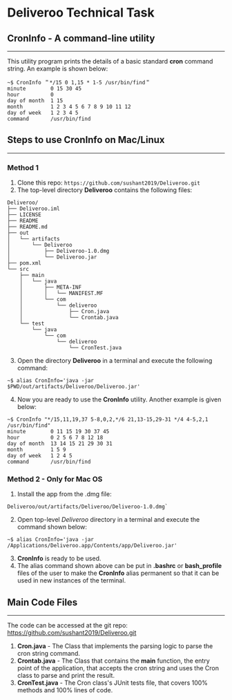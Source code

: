 # Deliveroo Technical Task
## CronInfo - A command-line utility

---
This utility program prints the details of a basic standard **cron** command string. An example is shown below:

```
~$ CronInfo ＂*/15 0 1,15 * 1-5 /usr/bin/find＂
minute        0 15 30 45
hour          0
day of month  1 15
month         1 2 3 4 5 6 7 8 9 10 11 12
day of week   1 2 3 4 5
command       /usr/bin/find
```

## Steps to use CronInfo on Mac/Linux

---
### Method 1

1. Clone this repo:
`https://github.com/sushant2019/Deliveroo.git`
2. The top-level directory **Deliveroo** contains the following files:
```
Deliveroo/
├── Deliveroo.iml
├── LICENSE
├── README
├── README.md
├── out
│   └── artifacts
│       └── Deliveroo
│           ├── Deliveroo-1.0.dmg
│           └── Deliveroo.jar
├── pom.xml
└── src
    ├── main
    │   └── java
    │       ├── META-INF
    │       │   └── MANIFEST.MF
    │       └── com
    │           └── deliveroo
    │               ├── Cron.java
    │               └── Crontab.java
    └── test
        └── java
            └── com
                └── deliveroo
                    └── CronTest.java
```
3. Open the directory **Deliveroo** in a terminal and execute the following command:
```
~$ alias CronInfo='java -jar $PWD/out/artifacts/Deliveroo/Deliveroo.jar'
```
4. Now you are ready to use the **CronInfo** utility. Another example is given below:
```
~$ CronInfo "*/15,11,19,37 5-8,0,2,*/6 21,13-15,29-31 */4 4-5,2,1 /usr/bin/find"
minute        0 11 15 19 30 37 45
hour          0 2 5 6 7 8 12 18
day of month  13 14 15 21 29 30 31
month         1 5 9
day of week   1 2 4 5
command       /usr/bin/find
```

### Method 2 - Only for Mac OS

1. Install the app from the .dmg file:
```
Deliveroo/out/artifacts/Deliveroo/Deliveroo-1.0.dmg`
```
2. Open top-level *Deliveroo* directory in a terminal and execute the command shown below:
```
~$ alias CronInfo='java -jar /Applications/Deliveroo.app/Contents/app/Deliveroo.jar'
```
3. **CronInfo** is ready to be used.
4. The alias command shown above can be put in **.bashrc** or **bash_profile** files of the user to make the **CronInfo** alias permanent so that it can be used in new instances of the terminal.

## Main Code Files

---
The code can be accessed at the git repo: https://github.com/sushant2019/Deliveroo.git

1. **Cron.java** - The Class that implements the parsing logic to parse the cron string command.
2. **Crontab.java** - The Class that contains the **main** function, the entry point of the application, that accepts the cron string and uses the Cron class to parse and print the result.
3. **CronTest.java** - The Cron class's JUnit tests file, that covers 100% methods and 100% lines of code.
